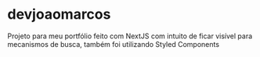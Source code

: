 # devjoaomarcos
Projeto para meu portfólio feito com NextJS com intuito de ficar visível para mecanismos de busca, também foi utilizando Styled Components
